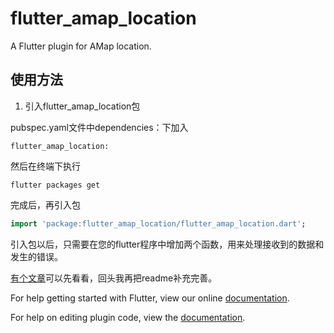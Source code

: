 # flutter_amap_location

A Flutter plugin for AMap location.

## 使用方法

1. 引入flutter_amap_location包

pubspec.yaml文件中dependencies：下加入  

```
flutter_amap_location:
```
然后在终端下执行
```
flutter packages get 
```

完成后，再引入包
```dart
import 'package:flutter_amap_location/flutter_amap_location.dart';
```


引入包以后，只需要在您的flutter程序中增加两个函数，用来处理接收到的数据和发生的错误。

[有个文章](https://juejin.im/post/5b58123951882563522b5e7c)可以先看看，回头我再把readme补充完善。

For help getting started with Flutter, view our online
[documentation](https://flutter.io/).

For help on editing plugin code, view the [documentation](https://flutter.io/platform-plugins/#edit-code).